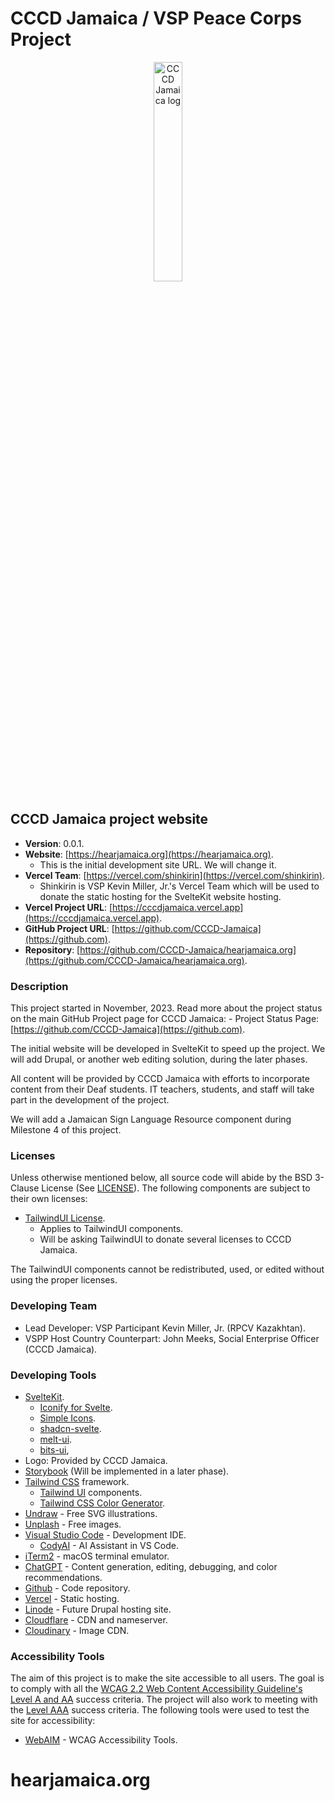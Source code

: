 # CCCD Jamaica / VSP Peace Corps Project

<p align="center">
    <img 
        style="display: block; 
            margin-left: auto;
            margin-right: auto;
            width: 30%;"
        src="https://res.cloudinary.com/shinkirin/image/upload/v1707675732/shinkirin/CCCD-Jamaica/CCCDProjectlogo.webp" 
        alt="CCCD Jamaica log">
    </img>
</p>

## CCCD Jamaica project website

- <b>Version</b>: 0.0.1.
- <b>Website</b>: [https://hearjamaica.org](https://hearjamaica.org).
    - This is the initial development site URL. We will change it.
- <b>Vercel Team</b>: [https://vercel.com/shinkirin](https://vercel.com/shinkirin).
    - Shinkirin is VSP Kevin Miller, Jr.'s Vercel Team which will be used to donate the static hosting for the SvelteKit website hosting.
- <b>Vercel Project URL</b>: [https://cccdjamaica.vercel.app](https://cccdjamaica.vercel.app).
- <b>GitHub Project URL</b>: [https://github.com/CCCD-Jamaica](https://github.com).
- <b>Repository</b>: [https://github.com/CCCD-Jamaica/hearjamaica.org](https://github.com/CCCD-Jamaica/hearjamaica.org).

### Description

This project started in November, 2023. Read more about the project status on the main GitHub Project page for CCCD Jamaica: 
    - Project Status Page: [https://github.com/CCCD-Jamaica](https://github.com).

The initial website will be developed in SvelteKit to speed up the project. We will add Drupal, or another web editing solution, during the later phases.

All content will be provided by CCCD Jamaica with efforts to incorporate content from their Deaf students. IT teachers, students, and staff will take part in the development of the project.

We will add a Jamaican Sign Language Resource component during Milestone 4 of this project.

### Licenses

Unless otherwise mentioned below, all source code will abide by the BSD 3-Clause License (See [LICENSE](LICENSE)). The following components are subject to their own licenses:

- [TailwindUI License](https://tailwindui.com/license).
    - Applies to TailwindUI components. 
    - Will be asking TailwindUI to donate several licenses to CCCD Jamaica.

The TailwindUI components cannot be redistributed, used, or edited without using the proper licenses.

### Developing Team

- Lead Developer: VSP Participant Kevin Miller, Jr. (RPCV Kazakhtan).
- VSPP Host Country Counterpart: John Meeks, Social Enterprise Officer (CCCD Jamaica).

### Developing Tools

- [SvelteKit](https://kit.svelte.dev).
    - [Iconify for Svelte](https://iconify.design/docs/icon-components/svelte/).
    - [Simple Icons](https://simpleicons.org/).
    - [shadcn-svelte](https://www.shadcn-svelte.com).
    - [melt-ui](https://melt-ui.com).
    - [bits-ui](https://www.bits-ui.com),
- Logo: Provided by CCCD Jamaica.
- [Storybook](https://storybook.js.org) (Will be implemented in a later phase).
- [Tailwind CSS](https://tailwindcss.com) framework.
    - [Tailwind UI](https://tailwindui.com) components.
    - [Tailwind CSS Color Generator](https://uicolors.app/create).
- [Undraw](https://undraw.co) - Free SVG illustrations.
- [Unplash](https://unsplash.com) - Free images.
- [Visual Studio Code](https://code.visualstudio.com/) - Development IDE.
    - [CodyAI](https://sourcegraph.com/cody) - AI Assistant in VS Code.
- [iTerm2](https://iterm2.com/) - macOS terminal emulator.
- [ChatGPT](https://chat.openai.com/) - Content generation, editing, debugging, and color recommendations.
- [Github](https://github.com) - Code repository.
- [Vercel](https://vercel.com) - Static hosting.
- [Linode](https://linode.com) - Future Drupal hosting site.
- [Cloudflare](https://cloudflare.com) - CDN and nameserver.
- [Cloudinary](https://cloudinary.com) - Image CDN.

### Accessibility Tools

The aim of this project is to make the site accessible to all users. The goal is to comply with all the [WCAG 2.2 Web Content Accessibility Guideline's](https://www.w3.org/TR/WCAG22/) [Level A and AA](https://www.w3.org/WAI/WCAG22/quickref/?currentsidebar=%23col_customize&levels=aaa) success criteria. The project will also work to meeting with the [Level AAA](https://www.w3.org/WAI/WCAG22/quickref/?currentsidebar=%23col_customize&levels=a%2Caa) success criteria. The following tools were used to test the site for accessibility:

- [WebAIM](https://webaim.org/resources/) - WCAG Accessibility Tools.


# hearjamaica.org
